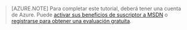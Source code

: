 > [AZURE.NOTE]
> Para completar este tutorial, deberá tener una cuenta de Azure. Puede <a href="http://www.windowsazure.com/pricing/member-offers/msdn-benefits-details/" target="_blank">activar sus beneficios de suscriptor a MSDN</a> o <a href="http://www.windowsazure.com/pricing/free-trial/" target="_blank">registrarse para obtener una evaluación gratuita</a>.

<!------HONumber=July15_HO4-->